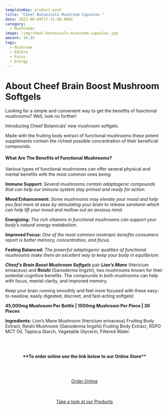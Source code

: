 ```yaml
---
templateKey: product-post
title: "Cheef Botanicals Mushroom Capsules "
date: 2023-06-09T17:31:00.000Z
category:
  - Mushrooms
image: /img/cheef-botanicals-mushroom-capsules.jpg
amount: 34.95
tags:
  - Mushroom
  - Edible
  - Focus
  - Energy
---
```

# **About Cheef Brain Boost Mushroom Softgels**

Looking for a simple and convenient way to get the benefits of functional mushrooms? Well, look no further! 

Introducing Cheef Botanicals’ new mushroom softgels.

Made with the fruiting body extract of functional mushrooms these potent supplements contain the richest possible concentration of their beneficial compounds.

#### **What Are The Benefits of Functional Mushrooms?**

Various types of functional mushrooms can offer several physical and mental benefits with the most common ones being:

**Immune Support:** *Several mushrooms contain adaptogenic compounds that can help our immune system stay primed and ready for action.* 

**Mood Enhancement:** *Some mushrooms may elevate your mood and help you feel more at ease by stimulating your brain to release serotonin which can help lift your mood and mellow out an anxious mind.*

**Energizing:** *The rich vitamins in functional mushrooms can support your body’s natural energy metabolism.*

**Improved Focus:** *One of the most common nootropic benefits consumers report is better memory, concentration, and focus.*

**Feeling Balanced:** *The powerful adaptogenic qualities of functional mushrooms make them an excellent way to keep your body in equilibrium.*

***Cheef’s Brain Boost Mushroom Softgels*** pair ***Lion’s Mane*** (Hericium erinaceus) and ***Reishi*** (Ganoderma lingzhi), two mushrooms known for their potential cognitive benefits. The compounds in both mushrooms can help with focus, mental clarity, and improved memory.

Keep your brain running smoothly and feel more focused with these easy-to-swallow, easily digested, discreet, and fast-acting softgels!

**45,000mg Mushroom Per Bottle | 1500mg Mushroom Per Piece | 30 Pieces**

**Ingredients:** Lion’s Mane Mushroom (Hericium erinaceus) Fruiting Body Extract, Reishi Mushroom (Ganoderma lingzhi) Fruiting Body Extract, RSPO MCT Oil, Tapioca Starch, Vegetable Glycerin, Filtered Water.

<br><br>

<Center>

**\*\*To order online use the link below to our Online Store\*\***

<br><br>

<Center><a class="link-view-more-products" target="_blank" href="https://capitalcbd.shop/product/">Order Online</a></

<br><br><br>

<Center><a class="link-view-more-products" target="_blank" href="https://capitalamericanshaman.com/products">Take a look at our Products</a></Center>

<br><br>